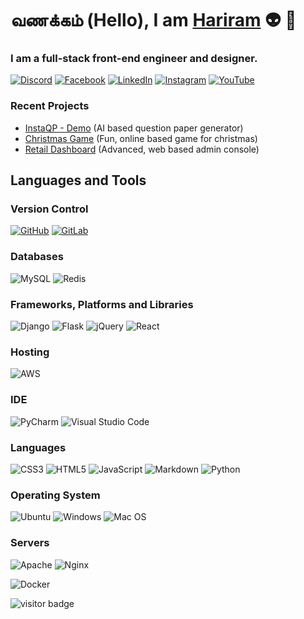 # வணக்கம் (Hello), I am [Hariram](https://github.com/shr4090) :alien: :vulcan_salute:

### I am a full-stack front-end engineer and designer.

[![Discord](https://img.shields.io/badge/Discord-%237289DA.svg?style=for-the-badge&logo=discord&logoColor=white)](https://github.com/shr4090)
[![Facebook](https://img.shields.io/badge/Facebook-%231877F2.svg?style=for-the-badge&logo=Facebook&logoColor=white)](https://github.com/shr4090)
[![LinkedIn](https://img.shields.io/badge/linkedin-%230077B5.svg?style=for-the-badge&logo=linkedin&logoColor=white)](https://github.com/shr4090)
[![Instagram](https://img.shields.io/badge/Instagram-%23E4405F.svg?style=for-the-badge&logo=Instagram&logoColor=white)](https://github.com/shr4090)
[![YouTube](https://img.shields.io/badge/<handle>-%23FF0000.svg?style=for-the-badge&logo=YouTube&logoColor=white)](https://github.com/shr4090)

### Recent Projects

- [InstaQP - Demo](https://github.com/shr4090)   (AI based question paper generator)
- [Christmas Game](https://github.com/shr4090)   (Fun, online based game for christmas)
- [Retail Dashboard](https://github.com/shr4090) (Advanced, web based admin console)


## Languages and Tools

### Version Control
[![GitHub](https://img.shields.io/badge/github-%23121011.svg?style=for-the-badge&logo=github&logoColor=white)](https://github.com/shr4090)
[![GitLab](https://img.shields.io/badge/gitlab-%23181717.svg?style=for-the-badge&logo=gitlab&logoColor=white)](https://github.com/shr4090)

### Databases
![MySQL](https://img.shields.io/badge/mysql-%2300f.svg?style=for-the-badge&logo=mysql&logoColor=white)
![Redis](https://img.shields.io/badge/redis-%23DD0031.svg?style=for-the-badge&logo=redis&logoColor=white)

### Frameworks, Platforms and Libraries
![Django](https://img.shields.io/badge/django-%23092E20.svg?style=for-the-badge&logo=django&logoColor=white)
![Flask](https://img.shields.io/badge/flask-%23000.svg?style=for-the-badge&logo=flask&logoColor=white)
![jQuery](https://img.shields.io/badge/jquery-%230769AD.svg?style=for-the-badge&logo=jquery&logoColor=white)
![React](https://img.shields.io/badge/react-%2320232a.svg?style=for-the-badge&logo=react&logoColor=%2361DAFB)

### Hosting
![AWS](https://img.shields.io/badge/AWS-%23FF9900.svg?style=for-the-badge&logo=amazon-aws&logoColor=white)

### IDE
![PyCharm](https://img.shields.io/badge/pycharm-143?style=for-the-badge&logo=pycharm&logoColor=black&color=black&labelColor=green)
![Visual Studio Code](https://img.shields.io/badge/Visual%20Studio%20Code-0078d7.svg?style=for-the-badge&logo=visual-studio-code&logoColor=white)

### Languages
![CSS3](https://img.shields.io/badge/css3-%231572B6.svg?style=for-the-badge&logo=css3&logoColor=white)
![HTML5](https://img.shields.io/badge/html5-%23E34F26.svg?style=for-the-badge&logo=html5&logoColor=white)
![JavaScript](https://img.shields.io/badge/javascript-%23323330.svg?style=for-the-badge&logo=javascript&logoColor=%23F7DF1E)
![Markdown](https://img.shields.io/badge/markdown-%23000000.svg?style=for-the-badge&logo=markdown&logoColor=white)
![Python](https://img.shields.io/badge/python-3670A0?style=for-the-badge&logo=python&logoColor=ffdd54)

### Operating System
![Ubuntu](https://img.shields.io/badge/Ubuntu-E95420?style=for-the-badge&logo=ubuntu&logoColor=white)
![Windows](https://img.shields.io/badge/Windows-0078D6?style=for-the-badge&logo=windows&logoColor=white)
![Mac OS](https://img.shields.io/badge/mac%20os-000000?style=for-the-badge&logo=macos&logoColor=F0F0F0)

### Servers
![Apache](https://img.shields.io/badge/apache-%23D42029.svg?style=for-the-badge&logo=apache&logoColor=white)
![Nginx](https://img.shields.io/badge/nginx-%23009639.svg?style=for-the-badge&logo=nginx&logoColor=white)

![Docker](https://img.shields.io/badge/docker-%230db7ed.svg?style=for-the-badge&logo=docker&logoColor=white)





![visitor badge](https://visitor-badge.glitch.me/badgepage_id=shr4090.visitor-badge)























